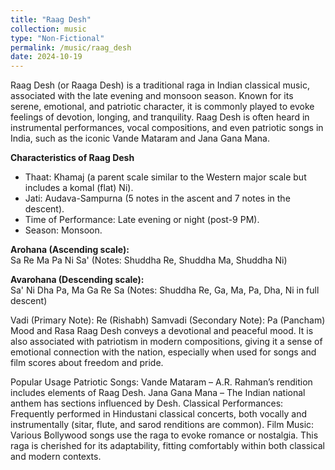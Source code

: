 ```yaml
---
title: "Raag Desh"
collection: music
type: "Non-Fictional"
permalink: /music/raag_desh
date: 2024-10-19
---
```


Raag Desh (or Raaga Desh) is a traditional raga in Indian classical music, associated with the late evening and monsoon season. Known for its serene, emotional, and patriotic character, it is commonly played to evoke feelings of devotion, longing, and tranquility. Raag Desh is often heard in instrumental performances, vocal compositions, and even patriotic songs in India, such as the iconic Vande Mataram and Jana Gana Mana.

**Characteristics of Raag Desh**
- Thaat: Khamaj (a parent scale similar to the Western major scale but includes a komal (flat) Ni).
- Jati: Audava-Sampurna (5 notes in the ascent and 7 notes in the descent).
- Time of Performance: Late evening or night (post-9 PM).
- Season: Monsoon.


**Arohana (Ascending scale):**   
Sa Re Ma Pa Ni Sa'
(Notes: Shuddha Re, Shuddha Ma, Shuddha Ni)

**Avarohana (Descending scale):**      
Sa' Ni Dha Pa, Ma Ga Re Sa
(Notes: Shuddha Re, Ga, Ma, Pa, Dha, Ni in full descent)

Vadi (Primary Note): Re (Rishabh)
Samvadi (Secondary Note): Pa (Pancham)
Mood and Rasa
Raag Desh conveys a devotional and peaceful mood. It is also associated with patriotism in modern compositions, giving it a sense of emotional connection with the nation, especially when used for songs and film scores about freedom and pride.

Popular Usage
Patriotic Songs:
Vande Mataram – A.R. Rahman’s rendition includes elements of Raag Desh.
Jana Gana Mana – The Indian national anthem has sections influenced by Desh.
Classical Performances: Frequently performed in Hindustani classical concerts, both vocally and instrumentally (sitar, flute, and sarod renditions are common).
Film Music: Various Bollywood songs use the raga to evoke romance or nostalgia.
This raga is cherished for its adaptability, fitting comfortably within both classical and modern contexts.
